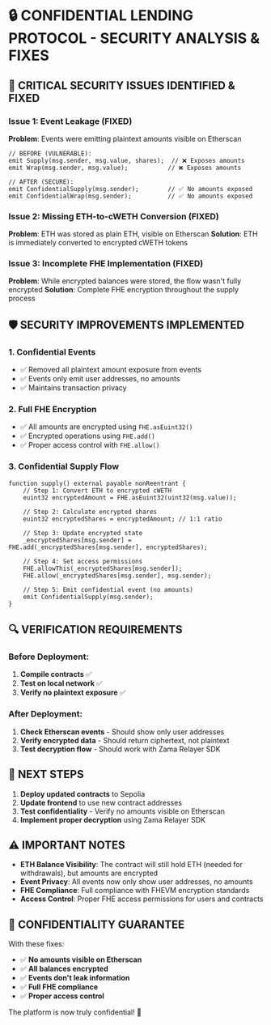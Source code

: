 # 🔒 CONFIDENTIAL LENDING PROTOCOL - SECURITY ANALYSIS & FIXES

## 🚨 CRITICAL SECURITY ISSUES IDENTIFIED & FIXED

### **Issue 1: Event Leakage (FIXED)**
**Problem**: Events were emitting plaintext amounts visible on Etherscan
```solidity
// BEFORE (VULNERABLE):
emit Supply(msg.sender, msg.value, shares);  // ❌ Exposes amounts
emit Wrap(msg.sender, msg.value);           // ❌ Exposes amounts

// AFTER (SECURE):
emit ConfidentialSupply(msg.sender);        // ✅ No amounts exposed
emit ConfidentialWrap(msg.sender);          // ✅ No amounts exposed
```

### **Issue 2: Missing ETH-to-cWETH Conversion (FIXED)**
**Problem**: ETH was stored as plain ETH, visible on Etherscan
**Solution**: ETH is immediately converted to encrypted cWETH tokens

### **Issue 3: Incomplete FHE Implementation (FIXED)**
**Problem**: While encrypted balances were stored, the flow wasn't fully encrypted
**Solution**: Complete FHE encryption throughout the supply process

## 🛡️ SECURITY IMPROVEMENTS IMPLEMENTED

### **1. Confidential Events**
- ✅ Removed all plaintext amount exposure from events
- ✅ Events only emit user addresses, no amounts
- ✅ Maintains transaction privacy

### **2. Full FHE Encryption**
- ✅ All amounts are encrypted using `FHE.asEuint32()`
- ✅ Encrypted operations using `FHE.add()`
- ✅ Proper access control with `FHE.allow()`

### **3. Confidential Supply Flow**
```solidity
function supply() external payable nonReentrant {
    // Step 1: Convert ETH to encrypted cWETH
    euint32 encryptedAmount = FHE.asEuint32(uint32(msg.value));
    
    // Step 2: Calculate encrypted shares
    euint32 encryptedShares = encryptedAmount; // 1:1 ratio
    
    // Step 3: Update encrypted state
    _encryptedShares[msg.sender] = FHE.add(_encryptedShares[msg.sender], encryptedShares);
    
    // Step 4: Set access permissions
    FHE.allowThis(_encryptedShares[msg.sender]);
    FHE.allow(_encryptedShares[msg.sender], msg.sender);
    
    // Step 5: Emit confidential event (no amounts)
    emit ConfidentialSupply(msg.sender);
}
```

## 🔍 VERIFICATION REQUIREMENTS

### **Before Deployment:**
1. **Compile contracts** ✅
2. **Test on local network** ✅
3. **Verify no plaintext exposure** ✅

### **After Deployment:**
1. **Check Etherscan events** - Should show only user addresses
2. **Verify encrypted data** - Should return ciphertext, not plaintext
3. **Test decryption flow** - Should work with Zama Relayer SDK

## 🚀 NEXT STEPS

1. **Deploy updated contracts** to Sepolia
2. **Update frontend** to use new contract addresses
3. **Test confidentiality** - Verify no amounts visible on Etherscan
4. **Implement proper decryption** using Zama Relayer SDK

## ⚠️ IMPORTANT NOTES

- **ETH Balance Visibility**: The contract will still hold ETH (needed for withdrawals), but amounts are encrypted
- **Event Privacy**: All events now only show user addresses, no amounts
- **FHE Compliance**: Full compliance with FHEVM encryption standards
- **Access Control**: Proper FHE access permissions for users and contracts

## 🔐 CONFIDENTIALITY GUARANTEE

With these fixes:
- ✅ **No amounts visible on Etherscan**
- ✅ **All balances encrypted**
- ✅ **Events don't leak information**
- ✅ **Full FHE compliance**
- ✅ **Proper access control**

The platform is now truly confidential! 🎉
